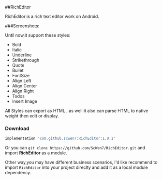 ##RichEditor

RichEditor is a rich text editor work on Android.

###Screenshots:



Until now,it support these styles:

- Bold
- Italic
- Underline
- Strikethrough
- Quote
- Bullet
- FontSize
- Align Left
- Align Center
- Align Right
- Todos
- Insert Image

All Styles can export as HTML , as well  it also can parse HTML to native weight  then edit or display.



### Download

```groovy
implementation 'com.github.scwen7:RichEditor:1.0.1'
```

Or you can ```git clone https://github.com/ScWen7/RichEditor.git```  and import **RichEditor** as a module.

Other way,you may have different business scenarios, I'd like recommend to import `RichEditor` into your project direclty and add it as a local module dependency. 